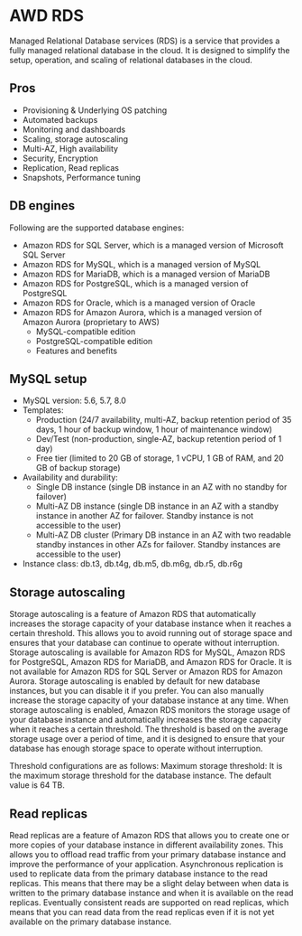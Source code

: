 # AWD RDS

Managed Relational Database services (RDS) is a service that provides a fully managed relational database in the cloud. It is designed to simplify the setup, operation, and scaling of relational databases in the cloud.

## Pros

- Provisioning & Underlying OS patching
- Automated backups
- Monitoring and dashboards
- Scaling, storage autoscaling
- Multi-AZ, High availability
- Security, Encryption
- Replication, Read replicas
- Snapshots, Performance tuning


## DB engines

Following are the supported database engines:

- Amazon RDS for SQL Server, which is a managed version of Microsoft SQL Server
- Amazon RDS for MySQL, which is a managed version of MySQL
- Amazon RDS for MariaDB, which is a managed version of MariaDB
- Amazon RDS for PostgreSQL, which is a managed version of PostgreSQL
- Amazon RDS for Oracle, which is a managed version of Oracle
- Amazon RDS for Amazon Aurora, which is a managed version of Amazon Aurora (proprietary to AWS)
  - MySQL-compatible edition
  - PostgreSQL-compatible edition
  - Features and benefits


## MySQL setup

- MySQL version: 5.6, 5.7, 8.0
- Templates:
  - Production (24/7 availability, multi-AZ, backup retention period of 35 days, 1 hour of backup window, 1 hour of maintenance window)
  - Dev/Test (non-production, single-AZ, backup retention period of 1 day)
  - Free tier (limited to 20 GB of storage, 1 vCPU, 1 GB of RAM, and 20 GB of backup storage)
- Availability and durability:
  - Single DB instance (single DB instance in an AZ with no standby for failover)
  - Multi-AZ DB instance (single DB instance in an AZ with a standby instance in another AZ for failover. Standby instance is not accessible to the user)
  - Multi-AZ DB cluster (Primary DB instance in an AZ with two readable standby instances in other AZs for failover. Standby instances are accessible to the user)
- Instance class: db.t3, db.t4g, db.m5, db.m6g, db.r5, db.r6g

## Storage autoscaling

Storage autoscaling is a feature of Amazon RDS that automatically increases the storage capacity of your database instance when it reaches a certain threshold. This allows you to avoid running out of storage space and ensures that your database can continue to operate without interruption.
Storage autoscaling is available for Amazon RDS for MySQL, Amazon RDS for PostgreSQL, Amazon RDS for MariaDB, and Amazon RDS for Oracle. It is not available for Amazon RDS for SQL Server or Amazon RDS for Amazon Aurora.
Storage autoscaling is enabled by default for new database instances, but you can disable it if you prefer. You can also manually increase the storage capacity of your database instance at any time.
When storage autoscaling is enabled, Amazon RDS monitors the storage usage of your database instance and automatically increases the storage capacity when it reaches a certain threshold. The threshold is based on the average storage usage over a period of time, and it is designed to ensure that your database has enough storage space to operate without interruption.

Threshold configurations are as follows:
Maximum storage threshold: It is the maximum storage threshold for the database instance. The default value is 64 TB.

## Read replicas

Read replicas are a feature of Amazon RDS that allows you to create one or more copies of your database instance in different availability zones. This allows you to offload read traffic from your primary database instance and improve the performance of your application.
Asynchronous replication is used to replicate data from the primary database instance to the read replicas. This means that there may be a slight delay between when data is written to the primary database instance and when it is available on the read replicas. Eventually consistent reads are supported on read replicas, which means that you can read data from the read replicas even if it is not yet available on the primary database instance.
